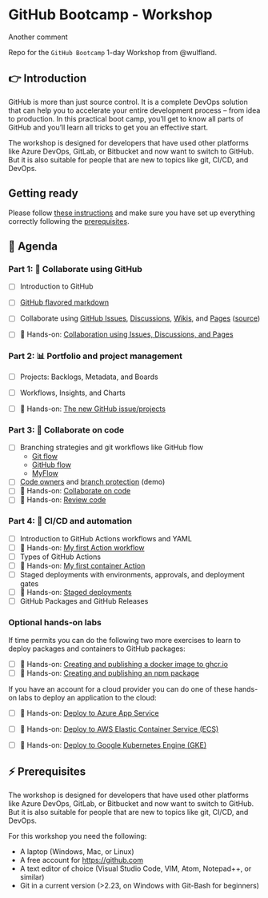 # GitHub Bootcamp - Workshop

Another comment

Repo for the `GitHub Bootcamp` 1-day Workshop from @wulfland.

## 👉 Introduction

GitHub is more than just source control. It is a complete DevOps solution that can help you to accelerate your entire development process – from idea to production. In this practical boot camp, you’ll get to know all parts of GitHub and you’ll learn all tricks to get you an effective start.

The workshop is designed for developers that have used other platforms like Azure DevOps, GitLab, or Bitbucket and now want to switch to GitHub. But it is also suitable for people that are new to topics like git, CI/CD, and DevOps.

## Getting ready

Please follow [these instructions](GettingReady.md) and make sure you have set up everything correctly following the [prerequisites](#-prerequisites).

## 📆 Agenda

### Part 1: 👥 Collaborate using GitHub

- [ ] Introduction to GitHub
- [ ] [GitHub flavored markdown](https://github.com/wulfland/AccelerateDevOps/issues/232)
- [ ] Collaborate using [GitHub Issues](https://github.com/wulfland/AccelerateDevOps/issues/436), [Discussions](https://github.com/wulfland/AccelerateDevOps/discussions), [Wikis](https://github.com/wulfland/AccelerateDevOps/wiki), and [Pages](https://wulfland.github.io/AccelerateDevOps/) ([source](https://github.com/wulfland/AccelerateDevOps/tree/main/docs))
- [ ] 🔨 Hands-on: [Collaboration using Issues, Discussions, and Pages](hol/01-Issues_Discussions_Pages.md)


### Part 2: 📊 Portfolio and project management

- [ ] Projects: Backlogs, Metadata, and Boards
- [ ] Workflows, Insights, and Charts
- [ ] 🔨 Hands-on: [The new GitHub issue/projects](hol/02-Projects.md)


### Part 3: 🤝 Collaborate on code

- [ ] Branching strategies and git workflows like GitHub flow
    - [Git flow](https://nvie.com/posts/a-successful-git-branching-model/)
    - [GitHub flow](https://docs.github.com/en/get-started/quickstart/github-flow)
    - [MyFlow](https://writeabout.net/2021/12/21/myflow-a-successful-git-branching-model-for-devops-teams/)
- [ ] [Code owners](https://docs.github.com/en/repositories/managing-your-repositorys-settings-and-features/customizing-your-repository/about-code-owners) and [branch protection](https://docs.github.com/en/repositories/configuring-branches-and-merges-in-your-repository/defining-the-mergeability-of-pull-requests/about-protected-branches) (demo)
- [ ] 🔨 Hands-on: [Collaborate on code](hol/03-Collaborate-on-code.md)
- [ ] 🔨 Hands-on: [Review code](hol/04-Review-code.md)

### Part 4: 🚀 CI/CD and automation

- [ ] Introduction to GitHub Actions workflows and YAML
- [ ] 🔨 Hands-on: [My first Action workflow](hol/05-My-first-workflow.md)
- [ ] Types of GitHub Actions
- [ ] 🔨 Hands-on: [My first container Action](hol/06-My-first-action.md)
- [ ] Staged deployments with environments, approvals, and deployment gates
- [ ] 🔨 Hands-on: [Staged deployments](hol/07-Staged-deployments.md)
- [ ] GitHub Packages and GitHub Releases

### Optional hands-on labs
If time permits you can do the following two more exercises to learn to deploy packages and containers to GitHub packages:
- [ ] 🔨 Hands-on: [Creating and publishing a docker image to ghcr.io](hol/08-Publish-docker-to-ghcr.md) 
- [ ] 🔨 Hands-on: [Creating and publishing an npm package](hol/09-Publishing-npm-package.md)

If you have an account for a cloud provider you can do one of these hands-on labs to deploy an application to the cloud:
- [ ] 🔨 Hands-on: [Deploy to Azure App Service](https://github.com/wulfland/AccelerateDevOps/blob/main/ch9_release/Deploy_to_Azure_App_Service.md)
- [ ] 🔨 Hands-on: [Deploy to AWS Elastic Container Service (ECS)](https://github.com/wulfland/AccelerateDevOps/blob/main/ch9_release/Deploy_to_AWS_ECS.md)
- [ ] 🔨 Hands-on: [Deploy to Google Kubernetes Engine (GKE)](https://github.com/wulfland/AccelerateDevOps/blob/main/ch9_release/Deploy_to_GKE.md)


## ⚡ Prerequisites

The workshop is designed for developers that have used other platforms like Azure DevOps, GitLab, or Bitbucket and now want to switch to GitHub. But it is also suitable for people that are new to topics like git, CI/CD, and DevOps.

For this workshop you need the following:

- A laptop (Windows, Mac, or Linux)
- A free account for https://github.com
- A text editor of choice (Visual Studio Code, VIM, Atom, Notepad++, or similar)
- Git in a current version (>2.23, on Windows with Git-Bash for beginners)

